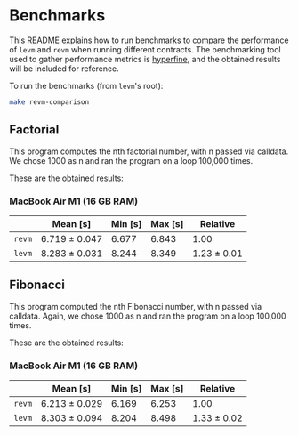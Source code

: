 # Benchmarks
This README explains how to run benchmarks to compare the performance of `levm` and `revm` when running different contracts. The benchmarking tool used to gather performance metrics is [hyperfine](https://github.com/sharkdp/hyperfine), and the obtained results will be included for reference.

To run the benchmarks (from `levm`'s root):
```bash
make revm-comparison
```

## Factorial
This program computes the nth factorial number, with n passed via calldata. We chose 1000 as n and ran the program on a loop 100,000 times.

These are the obtained results:

### MacBook Air M1 (16 GB RAM)
|        |    Mean [s]   | Min [s] | Max [s] |  Relative   |
|--------|---------------|---------|---------|-------------|
| `revm` | 6.719 ± 0.047 |  6.677  |  6.843  |    1.00     |
| `levm` | 8.283 ± 0.031 |  8.244  |  8.349  | 1.23 ± 0.01 |

## Fibonacci
This program computed the nth Fibonacci number, with n passed via calldata. Again, we chose 1000 as n and ran the program on a loop 100,000 times.

These are the obtained results:

### MacBook Air M1 (16 GB RAM)
|        |    Mean [s]   | Min [s] | Max [s] |  Relative   |
|--------|---------------|---------|---------|-------------|
| `revm` | 6.213 ± 0.029 |  6.169  |  6.253  |    1.00     |
| `levm` | 8.303 ± 0.094 |  8.204  |  8.498  | 1.33 ± 0.02 |

